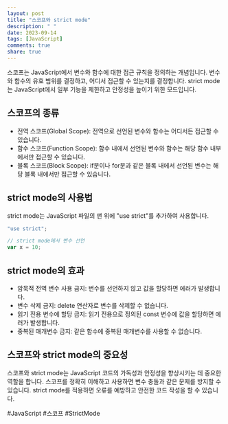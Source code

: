 ```yaml
---
layout: post
title: "스코프와 strict mode"
description: " "
date: 2023-09-14
tags: [JavaScript]
comments: true
share: true
---
```


스코프는 JavaScript에서 변수와 함수에 대한 접근 규칙을 정의하는 개념입니다. 변수와 함수의 유효 범위를 결정하고, 어디서 접근할 수 있는지를 결정합니다. strict mode는 JavaScript에서 일부 기능을 제한하고 안정성을 높이기 위한 모드입니다.

## 스코프의 종류
- 전역 스코프(Global Scope): 전역으로 선언된 변수와 함수는 어디서든 접근할 수 있습니다.
- 함수 스코프(Function Scope): 함수 내에서 선언된 변수와 함수는 해당 함수 내부에서만 접근할 수 있습니다.
- 블록 스코프(Block Scope): if문이나 for문과 같은 블록 내에서 선언된 변수는 해당 블록 내에서만 접근할 수 있습니다. 

## strict mode의 사용법
strict mode는 JavaScript 파일의 맨 위에 "use strict"를 추가하여 사용합니다.

```javascript
"use strict";

// strict mode에서 변수 선언
var x = 10;
```

## strict mode의 효과
- 암묵적 전역 변수 사용 금지: 변수를 선언하지 않고 값을 할당하면 에러가 발생합니다.
- 변수 삭제 금지: delete 연산자로 변수를 삭제할 수 없습니다.
- 읽기 전용 변수에 할당 금지: 읽기 전용으로 정의된 const 변수에 값을 할당하면 에러가 발생합니다.
- 중복된 매개변수 금지: 같은 함수에 중복된 매개변수를 사용할 수 없습니다.

## 스코프와 strict mode의 중요성
스코프와 strict mode는 JavaScript 코드의 가독성과 안정성을 향상시키는 데 중요한 역할을 합니다. 스코프를 정확히 이해하고 사용하면 변수 충돌과 같은 문제를 방지할 수 있습니다. strict mode를 적용하면 오류를 예방하고 안전한 코드 작성을 할 수 있습니다.

#JavaScript #스코프 #StrictMode